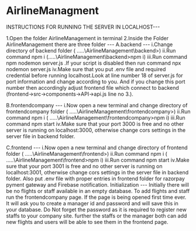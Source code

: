 # AirlineManagment

INSTRUCTIONS FOR RUNNING THE SERVER IN LOCALHOST---

1.Open the folder AirlineManagement in terminal
2.Inside the Folder AirlineManagement there are three folder ---
  A.backend ---
    i.Change directory of backend folder  ( .....\AirlineManagement\backend>)
   ii.Run command  npm i              (.....\AirlineManagement\backend>npm i)
  iii.Run command  npm nodemon server.js .If your script is disabled then  run command  npx nodemon server.js
   iv.Make sure that you put .env file and required credential before running localhost.Look at line number 18 of server.js  for port information and change according to you. And if you change this port number then accordingly adjust frontend file which connect to backend   (frontend->src->components->API->api.js     line no 3.).

  B.frontendcompany   ---
    i.Now open a new terminal and change directory of frontendcompany folder ( .....\AirlineManagement\frontendcompany>)
   ii.Run command npm i      ( .....\AirlineManagement\frontendcompany>npm i)
  iii.Run command npm start
   iv.Make sure that your port 3000 is free and no other server is running on localhost:3000, otherwise change cors settings in the server file in backend folder.

  C.frontend   ---
    i.Now open a new terminal and change directory of frontend folder ( .....\AirlineManagement\frontend>)
   ii.Run command npm i      ( .....\AirlineManagement\frontend>npm i)
  iii.Run command npm start
   iv.Make sure that your port 3001 is free and no other server is running on localhost:3001, otherwise change cors settings in the server file in backend folder. Also put .env file with proper  entries in frontend folder for razorpay pyment gateway and Firebase notification.
Initialization   ---
  Initially there will be no flights or staff available in an empty database. To add flights and staff run the frontendcompany page. If the page is being opened first time ever. It will ask you to create a manager id and password and will save this in your database. Do Not forget the password as it is required to register new staffs to your company site. further the staffs or the manager both can add new flights and users will be able to see them in the frontend page.
  
   